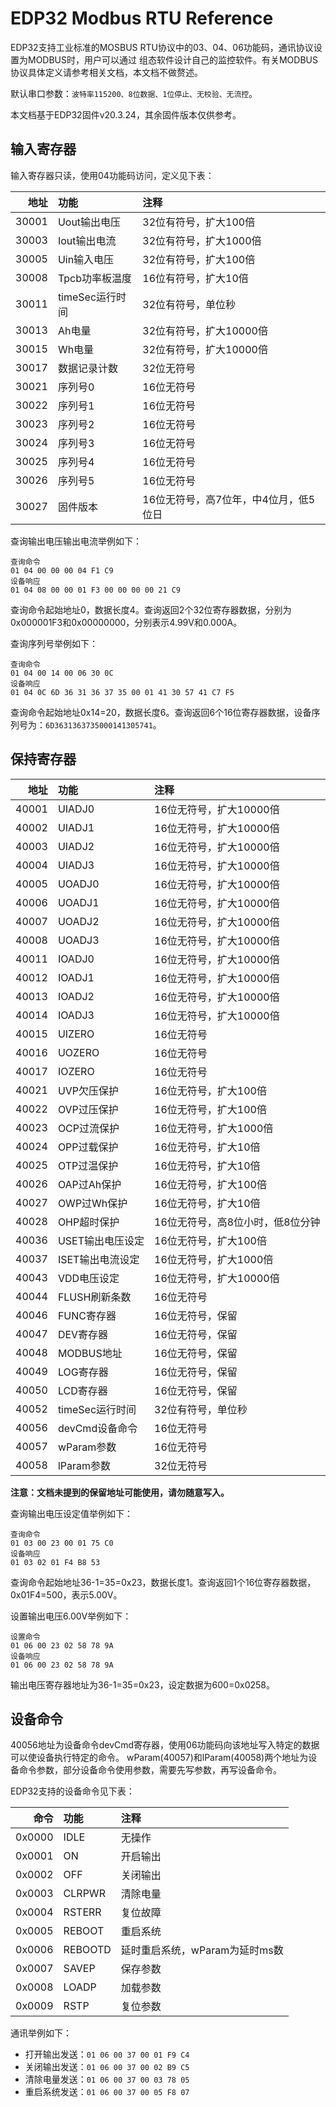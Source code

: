 # EDP32 Modbus RTU Reference

EDP32支持工业标准的MOSBUS RTU协议中的03、04、06功能码，通讯协议设置为MODBUS时，用户可以通过
组态软件设计自己的监控软件。有关MODBUS协议具体定义请参考相关文档，本文档不做赘述。

默认串口参数：`波特率115200、8位数据、1位停止、无校验、无流控`。

本文档基于EDP32固件v20.3.24，其余固件版本仅供参考。

## 输入寄存器

输入寄存器只读，使用04功能码访问，定义见下表：

|  地址  | 功能             | 注释                                    |
|-------:|:-----------------|:----------------------------------------|
| 30001  | Uout输出电压     | 32位有符号，扩大100倍                   |
| 30003  | Iout输出电流     | 32位有符号，扩大1000倍                  |
| 30005  | Uin输入电压      | 32位有符号，扩大100倍                   | 
| 30008  | Tpcb功率板温度   | 16位有符号，扩大10倍                    |
| 30011  | timeSec运行时间  | 32位有符号，单位秒                      |
| 30013  | Ah电量           | 32位有符号，扩大10000倍                 |
| 30015  | Wh电量           | 32位有符号，扩大10000倍                 |
| 30017  | 数据记录计数     | 32位无符号                              |
| 30021  | 序列号0          | 16位无符号                              |
| 30022  | 序列号1          | 16位无符号                              |
| 30023  | 序列号2          | 16位无符号                              |
| 30024  | 序列号3          | 16位无符号                              |
| 30025  | 序列号4          | 16位无符号                              |
| 30026  | 序列号5          | 16位无符号                              |
| 30027  | 固件版本         | 16位无符号，高7位年，中4位月，低5位日   |

查询输出电压输出电流举例如下：

```
查询命令
01 04 00 00 00 04 F1 C9
设备响应
01 04 08 00 00 01 F3 00 00 00 00 21 C9 
```

查询命令起始地址0，数据长度4。查询返回2个32位寄存器数据，分别为0x000001F3和0x00000000，分别表示4.99V和0.000A。

查询序列号举例如下：

```
查询命令
01 04 00 14 00 06 30 0C 
设备响应
01 04 0C 6D 36 31 36 37 35 00 01 41 30 57 41 C7 F5 
```

查询命令起始地址0x14=20，数据长度6。查询返回6个16位寄存器数据，设备序列号为：`6D3631363735000141305741`。

## 保持寄存器

|  地址  | 功能             | 注释                                    |
|-------:|:-----------------|:----------------------------------------|
| 40001  | UIADJ0           | 16位无符号，扩大10000倍                 |
| 40002  | UIADJ1           | 16位无符号，扩大10000倍                 |
| 40003  | UIADJ2           | 16位无符号，扩大10000倍                 |
| 40004  | UIADJ3           | 16位无符号，扩大10000倍                 |
| 40005  | UOADJ0           | 16位无符号，扩大10000倍                 |
| 40006  | UOADJ1           | 16位无符号，扩大10000倍                 |
| 40007  | UOADJ2           | 16位无符号，扩大10000倍                 |
| 40008  | UOADJ3           | 16位无符号，扩大10000倍                 |
| 40011  | IOADJ0           | 16位无符号，扩大10000倍                 |
| 40012  | IOADJ1           | 16位无符号，扩大10000倍                 |
| 40013  | IOADJ2           | 16位无符号，扩大10000倍                 |
| 40014  | IOADJ3           | 16位无符号，扩大10000倍                 |
| 40015  | UIZERO           | 16位无符号                              |
| 40016  | UOZERO           | 16位无符号                              |
| 40017  | IOZERO           | 16位无符号                              |
| 40021  | UVP欠压保护      | 16位无符号，扩大100倍                   |
| 40022  | OVP过压保护      | 16位无符号，扩大100倍                   |
| 40023  | OCP过流保护      | 16位无符号，扩大1000倍                  |
| 40024  | OPP过载保护      | 16位无符号，扩大10倍                    |
| 40025  | OTP过温保护      | 16位无符号，扩大10倍                    |
| 40026  | OAP过Ah保护      | 16位无符号，扩大100倍                   |
| 40027  | OWP过Wh保护      | 16位无符号，扩大10倍                    |
| 40028  | OHP超时保护      | 16位无符号，高8位小时，低8位分钟        |
| 40036  | USET输出电压设定 | 16位无符号，扩大100倍                   |
| 40037  | ISET输出电流设定 | 16位无符号，扩大1000倍                  |
| 40043  | VDD电压设定      | 16位无符号，扩大10000倍                 |
| 40044  | FLUSH刷新条数    | 16位无符号                              |
| 40046  | FUNC寄存器       | 16位无符号，保留                        |
| 40047  | DEV寄存器        | 16位无符号，保留                        |
| 40048  | MODBUS地址       | 16位无符号，保留                        |
| 40049  | LOG寄存器        | 16位无符号，保留                        |
| 40050  | LCD寄存器        | 16位无符号，保留                        |
| 40052  | timeSec运行时间  | 32位有符号，单位秒                      |
| 40056  | devCmd设备命令   | 16位无符号                              |
| 40057  | wParam参数       | 16位无符号                              |
| 40058  | lParam参数       | 32位无符号                              |

**注意：文档未提到的保留地址可能使用，请勿随意写入。**

查询输出电压设定值举例如下：

```
查询命令
01 03 00 23 00 01 75 C0 
设备响应
01 03 02 01 F4 B8 53
```

查询命令起始地址36-1=35=0x23，数据长度1。查询返回1个16位寄存器数据，0x01F4=500，表示5.00V。

设置输出电压6.00V举例如下：

```
设置命令
01 06 00 23 02 58 78 9A 
设备响应
01 06 00 23 02 58 78 9A
```

输出电压寄存器地址为36-1=35=0x23，设定数据为600=0x0258。

## 设备命令

40056地址为设备命令devCmd寄存器，使用06功能码向该地址写入特定的数据可以使设备执行特定的命令。
wParam(40057)和lParam(40058)两个地址为设备命令参数，部分设备命令使用参数，需要先写参数，再写设备命令。

EDP32支持的设备命令见下表：

|  命令  | 功能             | 注释                                    |
|-------:|:-----------------|:----------------------------------------|
| 0x0000 | IDLE             | 无操作                                  |
| 0x0001 | ON               | 开启输出                                |
| 0x0002 | OFF              | 关闭输出                                |
| 0x0003 | CLRPWR           | 清除电量                                |
| 0x0004 | RSTERR           | 复位故障                                |
| 0x0005 | REBOOT           | 重启系统                                |
| 0x0006 | REBOOTD          | 延时重启系统，wParam为延时ms数          |
| 0x0007 | SAVEP            | 保存参数                                |
| 0x0008 | LOADP            | 加载参数                                |
| 0x0009 | RSTP             | 复位参数                                |

通讯举例如下：

- 打开输出发送：`01 06 00 37 00 01 F9 C4`
- 关闭输出发送：`01 06 00 37 00 02 B9 C5`
- 清除电量发送：`01 06 00 37 00 03 78 05`
- 重启系统发送：`01 06 00 37 00 05 F8 07`
